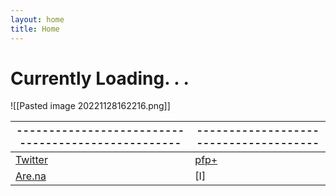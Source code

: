 ```yaml
---
layout: home
title: Home
---
```

# Currently Loading. . .

![[Pasted image 20221128162216.png]]


| --------------------------------------------------- | -------------------------------------- |
| --------------------------------------------------- | -------------------------------------- |
| [Twitter](https://twitter.com/xiaopilled)           | [pfp+](pfp-pl.us)                      |
| [Are.na](https://www.are.na/image-consultant/index) | [I]                                       |